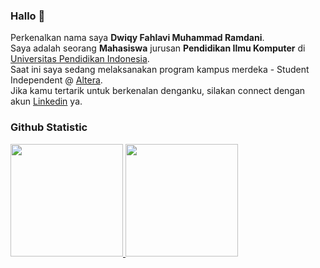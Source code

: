 ### Hallo 👋

Perkenalkan nama saya **Dwiqy Fahlavi Muhammad Ramdani**.\
Saya adalah seorang **Mahasiswa** jurusan **Pendidikan Ilmu Komputer** di [Universitas Pendidikan Indonesia](https://www.upi.edu/).\
Saat ini saya sedang melaksanakan program kampus merdeka - Student Independent @ [Altera](https://academy.alterra.id/).\
Jika kamu tertarik untuk berkenalan denganku, silakan connect dengan akun [Linkedin](https://www.linkedin.com/in/dwiqyfahlavi/) ya.

### Github Statistic
<p align="left">
<a href="https://github.com/dwikyfahlavi">
  <img height="180em" src="https://github-readme-stats-eight-theta.vercel.app/api?username=dwikyfahlavi&show_icons=true&theme=algolia&include_all_commits=true&count_private=true"/>
  <img height="180em" src="https://github-readme-stats.vercel.app/api/top-langs/?username=dwikyfahlavi&layout=compact&theme=algolia"/>
</a>
</p>
